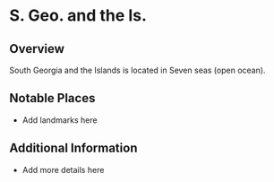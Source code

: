 # S. Geo. and the Is.
## Overview
South Georgia and the Islands is located in Seven seas (open ocean).

## Notable Places
- Add landmarks here

## Additional Information
- Add more details here
